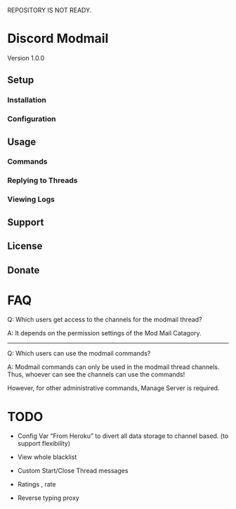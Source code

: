 REPOSITORY IS NOT READY.

# Discord Modmail
Version 1.0.0 
## Setup

### Installation

### Configuration

## Usage

### Commands

### Replying to Threads

### Viewing Logs

## Support

## License

## Donate

# FAQ

Q: Which users get access to the channels for the modmail thread?

A: It depends on the permission settings of the Mod Mail Catagory.

--------------
Q: Which users can use the modmail commands?

A: Modmail commands can only be used in the modmail thread channels. Thus, whoever can see the channels can use the commands!
   
   However, for other administrative commands, Manage Server is required.

# TODO

- Config Var “From Heroku” to divert all data storage to channel based. (to support flexibility)

- View whole blacklist

- Custom Start/Close Thread messages

- Ratings , rate <uuid>

- Reverse typing proxy